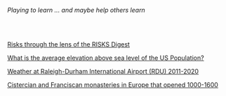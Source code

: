 *Playing to learn ... and maybe help others learn*

<br>
<br>

[Risks through the lens of the RISKS Digest](./risks-lens/part-1-the-lens.html)

[What is the average elevation above sea level of the US Population?](./mean-uspop-elevation/mean-population-elevation.html)

[Weather at Raleigh-Durham International Airport (RDU) 2011-2020](./rdu-weather/rdu-weather.html)

[Cistercian and Franciscan monasteries in Europe that opened 1000-1600](./monasteries/monasteries.html)
